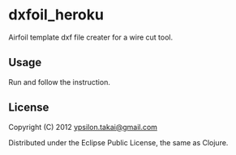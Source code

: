 # dxfoil_heroku

Airfoil template dxf file creater for a wire cut tool.

## Usage

Run and follow the instruction.

## License

Copyright (C) 2012 ypsilon.takai@gmail.com

Distributed under the Eclipse Public License, the same as Clojure.
